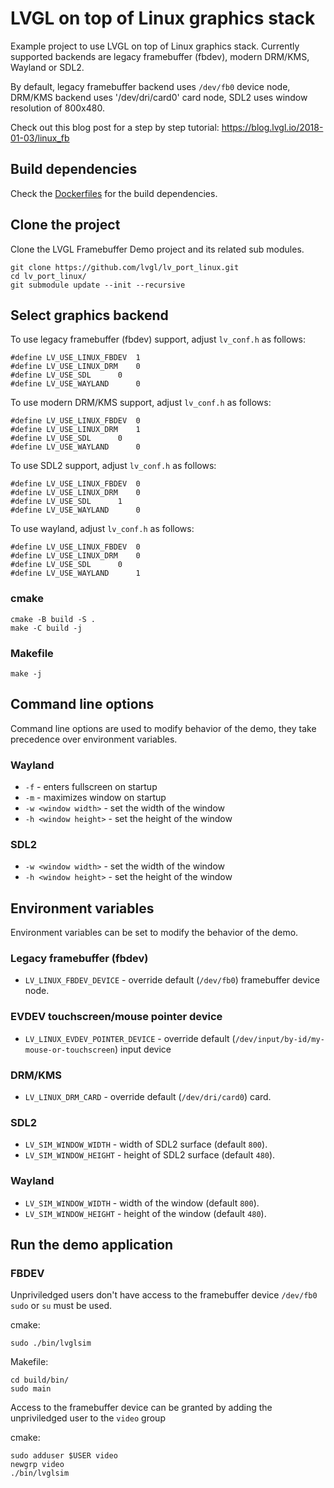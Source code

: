 # LVGL on top of Linux graphics stack

Example project to use LVGL on top of Linux graphics stack.
Currently supported backends are legacy framebuffer
(fbdev), modern DRM/KMS, Wayland or SDL2.

By default, legacy framebuffer backend uses `/dev/fb0` device node,
DRM/KMS backend uses '/dev/dri/card0' card node, SDL2 uses window
resolution of 800x480.

Check out this blog post for a step by step tutorial:
https://blog.lvgl.io/2018-01-03/linux_fb

## Build dependencies
Check the [Dockerfiles](docker/) for the build dependencies.  

## Clone the project

Clone the LVGL Framebuffer Demo project and its related sub modules.

```
git clone https://github.com/lvgl/lv_port_linux.git
cd lv_port_linux/
git submodule update --init --recursive
```

## Select graphics backend

To use legacy framebuffer (fbdev) support, adjust `lv_conf.h` as follows:
```
#define LV_USE_LINUX_FBDEV	1
#define LV_USE_LINUX_DRM	0
#define LV_USE_SDL		0
#define LV_USE_WAYLAND		0
```

To use modern DRM/KMS support, adjust `lv_conf.h` as follows:
```
#define LV_USE_LINUX_FBDEV	0
#define LV_USE_LINUX_DRM	1
#define LV_USE_SDL		0
#define LV_USE_WAYLAND		0
```

To use SDL2 support, adjust `lv_conf.h` as follows:
```
#define LV_USE_LINUX_FBDEV	0
#define LV_USE_LINUX_DRM	0
#define LV_USE_SDL		1
#define LV_USE_WAYLAND		0
```


To use wayland, adjust `lv_conf.h` as follows:
```
#define LV_USE_LINUX_FBDEV	0
#define LV_USE_LINUX_DRM	0
#define LV_USE_SDL		0
#define LV_USE_WAYLAND		1
```


### cmake

```
cmake -B build -S .
make -C build -j
```

### Makefile

```
make -j
```

## Command line options

Command line options are used to modify behavior of the demo, they take precedence over environment variables.

### Wayland

- `-f` - enters fullscreen on startup
- `-m` - maximizes window on startup
- `-w <window width>` - set the width of the window
- `-h <window height>` - set the height of the window

### SDL2

- `-w <window width>` - set the width of the window
- `-h <window height>` - set the height of the window

## Environment variables

Environment variables can be set to modify the behavior of the demo.

### Legacy framebuffer (fbdev)

- `LV_LINUX_FBDEV_DEVICE` - override default (`/dev/fb0`) framebuffer device node.


### EVDEV touchscreen/mouse pointer device

- `LV_LINUX_EVDEV_POINTER_DEVICE` - override default (`/dev/input/by-id/my-mouse-or-touchscreen`) input device

### DRM/KMS

- `LV_LINUX_DRM_CARD` - override default (`/dev/dri/card0`) card.

### SDL2

- `LV_SIM_WINDOW_WIDTH` - width of SDL2 surface (default `800`).
- `LV_SIM_WINDOW_HEIGHT` - height of SDL2 surface (default `480`).

### Wayland

- `LV_SIM_WINDOW_WIDTH` - width of the window (default `800`).
- `LV_SIM_WINDOW_HEIGHT` - height of the window (default `480`).


## Run the demo application

### FBDEV

Unpriviledged users don't have access to the framebuffer device `/dev/fb0`
`sudo` or `su` must be used.

cmake:
```
sudo ./bin/lvglsim
```

Makefile:
```
cd build/bin/
sudo main
```

Access to the framebuffer device can be granted by adding the unpriviledged user to the `video` group

cmake:
```
sudo adduser $USER video
newgrp video
./bin/lvglsim
```

